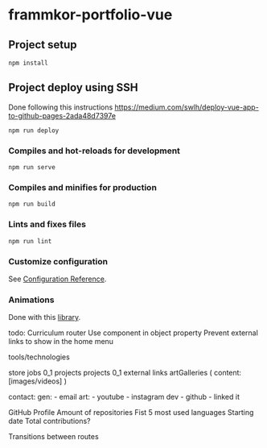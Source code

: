 # frammkor-portfolio-vue

## Project setup
```
npm install
```

## Project deploy using SSH
Done following this instructions https://medium.com/swlh/deploy-vue-app-to-github-pages-2ada48d7397e
```
npm run deploy
```

### Compiles and hot-reloads for development
```
npm run serve
```

### Compiles and minifies for production
```
npm run build
```

### Lints and fixes files
```
npm run lint
```

### Customize configuration
See [Configuration Reference](https://cli.vuejs.org/config/).

### Animations

Done with this [library](https://github.com/ikcb/animated-tailwindcss).

todo:
Curriculum router
Use component in object property
Prevent external links to show in the home menu

tools/technologies

store
    jobs 0_1 projects
    projects 0_1 external links
    artGalleries (
        content: [images/videos]
    )

contact:
    gen:
        - email
    art:
        - youtube
        - instagram
    dev
        - github
        - linked it

GitHub Profile
    Amount of repositories
    Fist 5 most used languages
    Starting date
    Total contributions?

Transitions between routes
